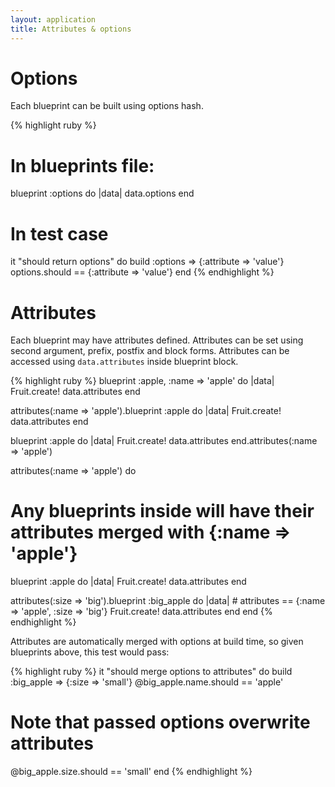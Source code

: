```yaml
---
layout: application
title: Attributes & options
---
```


# Options

Each blueprint can be built using options hash.

{% highlight ruby %}
# In blueprints file:
blueprint :options do |data|
  data.options
end

# In test case
it "should return options" do
  build :options => {:attribute => 'value'}
  options.should == {:attribute => 'value'}
end
{% endhighlight %}

# Attributes

Each blueprint may have attributes defined. Attributes can be set using second argument, prefix, postfix and block 
forms. Attributes can be accessed using `data.attributes` inside blueprint block.

{% highlight ruby %}
blueprint :apple, :name => 'apple' do |data|
  Fruit.create! data.attributes
end

attributes(:name => 'apple').blueprint :apple do |data|
  Fruit.create! data.attributes
end

blueprint :apple do |data|
  Fruit.create! data.attributes
end.attributes(:name => 'apple')

attributes(:name => 'apple') do
  # Any blueprints inside will have their attributes merged with {:name => 'apple'}
  blueprint :apple do |data|
    Fruit.create! data.attributes
  end

  attributes(:size => 'big').blueprint :big_apple do |data|
    # attributes == {:name => 'apple', :size => 'big'}
    Fruit.create! data.attributes
  end
end
{% endhighlight %}

Attributes are automatically merged with options at build time, so given blueprints above, this test would pass:

{% highlight ruby %}
it "should merge options to attributes" do
  build :big_apple => {:size => 'small'}
  @big_apple.name.should == 'apple'
  # Note that passed options overwrite attributes
  @big_apple.size.should == 'small'
end
{% endhighlight %}
